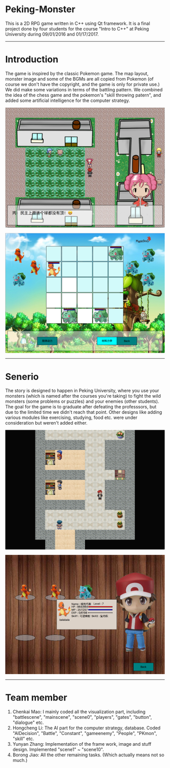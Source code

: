 # Peking-Monster
This is a 2D RPG game written in C++ using Qt framework. It is a final project done by four students for the course "Intro to C++" at Peking University during 09/01/2016 and 01/17/2017.


----------------------------------------------------
# Introduction
The game is inspired by the classic Pokemon game. The map layout, monster image and some of the BGMs are all copied from Pokemon (of course we don't have the copyright, and the game is only for private use.) We did make some variations in terms of the battling pattern. We combined the idea of the chess game and the pokemon's "skill throwing patern", and added some artificial intelligence for the computer strategy. 
<p align="center">
<img src="./screenshots/main.png" width="600"/>
</p>
<p align="center">
<img src="./screenshots/battle.png" width="600"/>
</p>

----------------------------------------------------
# Senerio
The story is designed to happen in Peking University, where you use your monsters (which is named after the courses you're taking) to fight the wild monsters (some problems or puzzles) and your enemies (other students). The goal for the game is to graduate after defeating the professsors, but due to the limited time we didn't reach that point. Other designs like adding various modules like exercising, studying, food etc. were under consideration but weren't added either. 
<p align="center">
<img src="./screenshots/dorm.png" width="600"/>
</p>
<p align="center">
<img src="./screenshots/bag.png" width="600"/>
</p>

----------------------------------------------------
# Team member
1. Chenkai Mao: I mainly coded all the visualization part, including "battlescene", "mainscene", "scene0", "players", "gates", "button", "dialogue" etc.
2. Hongcheng Li: The AI part for the computer strategy, database. Coded "AIDecision", "Battle", "Constant", "gameenemy", "People", "PKmon", "skill" etc.
3. Yunyan Zhang: Implementation of the frame work, image and stuff design. Implemented "scene1" ~ "scene10".
4. Borong Jiao: All the other remaining tasks. (Which actually means not so much.)



